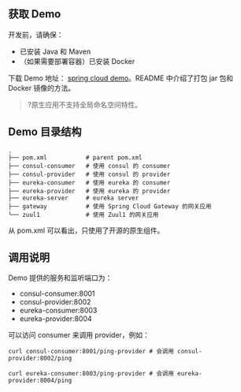 ## 获取 Demo

开发前，请确保：

* 已安装 Java 和 Maven
* （如果需要部署容器）已安装 Docker

下载 Demo 地址： [spring cloud demo](https://tsf-doc-attachment-1300555551.cos.ap-guangzhou.myqcloud.com/native-app-demo/spring-cloud-boot2.tar.gz)。README 中介绍了打包 jar 包和 Docker 镜像的方法。
>?原生应用不支持全局命名空间特性。

## Demo 目录结构

```
.
├── pom.xml           # parent pom.xml
├── consul-consumer   # 使用 consul 的 consumer
├── consul-provider   # 使用 consul 的 provider
├── eureka-consumer   # 使用 eureka 的 consumer
├── eureka-provider   # 使用 eureka 的 provider
├── eureka-server     # eureka server
├── gateway           # 使用 Spring Cloud Gateway 的网关应用
└── zuul1             # 使用 Zuul1 的网关应用
```

从 pom.xml 可以看出，只使用了开源的原生组件。

## 调用说明

Demo 提供的服务和监听端口为：

* consul-consumer:8001
* consul-provider:8002
* eureka-consumer:8003
* eureka-provider:8004

可以访问 consumer 来调用 provider，例如：

```
curl consul-consumer:8001/ping-provider # 会调用 consul-provider:8002/ping

curl eureka-consumer:8003/ping-provider # 会调用 eureka-provider:8004/ping
```
